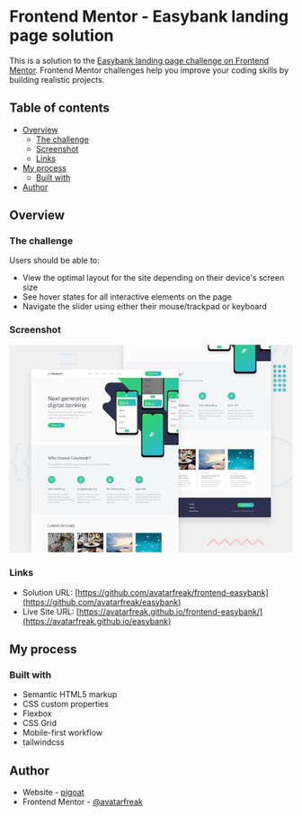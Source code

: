 # Frontend Mentor - Easybank landing page solution

This is a solution to the [Easybank landing page challenge on Frontend Mentor](https://www.frontendmentor.io/challenges/easybank-landing-page-WaUhkoDN). Frontend Mentor challenges help you improve your coding skills by building realistic projects. 

## Table of contents

- [Overview](#overview)
  - [The challenge](#the-challenge)
  - [Screenshot](#screenshot)
  - [Links](#links)
- [My process](#my-process)
  - [Built with](#built-with)
- [Author](#author)

## Overview

### The challenge

Users should be able to:

- View the optimal layout for the site depending on their device's screen size
- See hover states for all interactive elements on the page
- Navigate the slider using either their mouse/trackpad or keyboard

### Screenshot

![](/design/desktop-preview.jpg)

### Links

- Solution URL: [https://github.com/avatarfreak/frontend-easybank](https://github.com/avatarfreak/easybank)
- Live Site URL: [https://avatarfreak.github.io/frontend-easybank/](https://avatarfreak.github.io/easybank)

## My process

### Built with

- Semantic HTML5 markup
- CSS custom properties
- Flexbox
- CSS Grid
- Mobile-first workflow
- tailwindcss

## Author

- Website - [pigoat](https://www.pigoat.com)
- Frontend Mentor - [@avatarfreak](https://www.frontendmentor.io/profile/avatarfreak)

